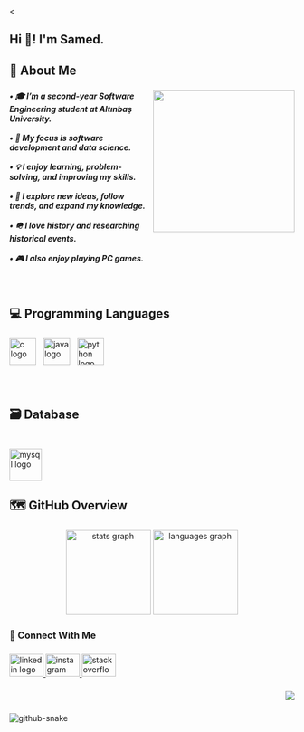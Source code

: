 <<h2 align="left">Hi 👋! I'm Samed.</h2>

###

<h2 align="left">📌 About Me</h2>

###

<img align="right" height="250" src="https://media1.giphy.com/media/v1.Y2lkPTc5MGI3NjExaHc4eTA4aWpoOXI5aW0xeDdsY280emt3eHpqZzJyMGExYzRvZDdwOCZlcD12MV9pbnRlcm5hbF9naWZfYnlfaWQmY3Q9Zw/g2jj9VAIBluIreVNsb/giphy.gif"  />

###

<h5 align="left">• 🎓 I’m a second-year Software Engineering student at Altınbaş University.<br><br>• 🎯 My focus is software development and data science.<br><br>• 💡 I enjoy learning, problem-solving, and improving my skills.<br><br>• 🧠 I explore new ideas, follow trends, and expand my knowledge.<br><br>• 🪖 I love history and researching historical events.<br><br>• 🎮  I also enjoy playing PC games.</h5>

###

<br clear="both">

<h2 align="left">💻 Programming Languages</h2>

###

<div align="left">
  <img src="https://skillicons.dev/icons?i=c" height="47" alt="c logo"  />
  <img width="5" />
  <img src="https://cdn.jsdelivr.net/gh/devicons/devicon/icons/java/java-original-wordmark.svg" height="47" alt="java logo"  />
  <img width="5" />
  <img src="https://cdn.jsdelivr.net/gh/devicons/devicon/icons/python/python-original-wordmark.svg" height="47" alt="python logo"  />
</div>

###

<br clear="both">

<h2 align="left">🗃️ Database</h2>

###

<br clear="both">

<div align="left">
  <img src="https://cdn.jsdelivr.net/gh/devicons/devicon/icons/mysql/mysql-original-wordmark.svg" height="57" alt="mysql logo"  />
</div>

###

<h2 align="left">🗺️ GitHub Overview</h2>

###

<div align="center">
  <img src="https://github-readme-stats.vercel.app/api?username=samedthevin&hide_title=false&hide_rank=false&show_icons=true&include_all_commits=true&count_private=true&disable_animations=false&theme=dark&locale=en&hide_border=false" height="150" alt="stats graph"  />
  <img src="https://github-readme-stats.vercel.app/api/top-langs?username=samedthevin&locale=en&hide_title=false&layout=compact&card_width=320&langs_count=5&theme=dark&hide_border=false" height="150" alt="languages graph"  />
</div>

###

<h3 align="left">🔗 Connect With Me</h3>

###

<div align="left">
  <a href="https://www.linkedin.com/in/samedtevin/" target="_blank">
    <img src="https://raw.githubusercontent.com/maurodesouza/profile-readme-generator/master/src/assets/icons/social/linkedin/default.svg" width="60" height="40" alt="linkedin logo"  />
  </a>
  <a href="https://www.instagram.com/samedthevin/" target="_blank">
    <img src="https://raw.githubusercontent.com/maurodesouza/profile-readme-generator/master/src/assets/icons/social/instagram/default.svg" width="60" height="40" alt="instagram logo"  />
  </a>
  <a href="https://stackoverflow.com/users/30035414/samedtevin" target="_blank">
    <img src="https://raw.githubusercontent.com/maurodesouza/profile-readme-generator/master/src/assets/icons/social/stackoverflow/default.svg" width="60" height="40" alt="stackoverflow logo"  />
  </a>
</div>

###

<div align="right">
  <img src="https://visitor-badge.laobi.icu/badge?page_id=samedthevin.samedthevin&left_color=darkblue&right_color=royalblue"  />
</div>

###

<picture>
  <source media="(prefers-color-scheme: dark)" srcset="https://raw.githubusercontent.com/samedthevin/samedthevin/output/github-snake-dark.svg" />
  <source media="(prefers-color-scheme: light)" srcset="https://raw.githubusercontent.com/samedthevin/samedthevin/output/github-snake.svg" />
  <img alt="github-snake" src="https://raw.githubusercontent.com/samedthevin/samedthevin/output/github-snake.svg" />
</picture>
